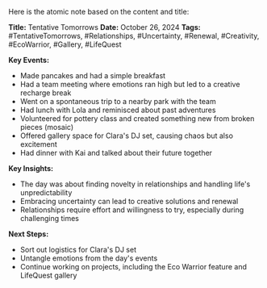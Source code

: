 Here is the atomic note based on the content and title:

**Title:** Tentative Tomorrows
**Date:** October 26, 2024
**Tags:** #TentativeTomorrows, #Relationships, #Uncertainty, #Renewal, #Creativity, #EcoWarrior, #Gallery, #LifeQuest

**Key Events:**

* Made pancakes and had a simple breakfast
* Had a team meeting where emotions ran high but led to a creative recharge break
* Went on a spontaneous trip to a nearby park with the team
* Had lunch with Lola and reminisced about past adventures
* Volunteered for pottery class and created something new from broken pieces (mosaic)
* Offered gallery space for Clara's DJ set, causing chaos but also excitement
* Had dinner with Kai and talked about their future together

**Key Insights:**

* The day was about finding novelty in relationships and handling life's unpredictability
* Embracing uncertainty can lead to creative solutions and renewal
* Relationships require effort and willingness to try, especially during challenging times

**Next Steps:**

* Sort out logistics for Clara's DJ set
* Untangle emotions from the day's events
* Continue working on projects, including the Eco Warrior feature and LifeQuest gallery